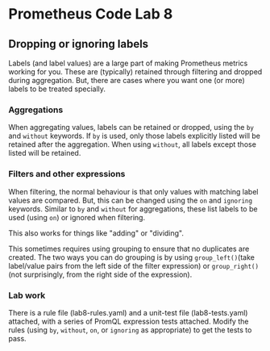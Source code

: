 # Prometheus Code Lab 8

## Dropping or ignoring labels

Labels (and label values) are a large part of making Prometheus metrics working for you. These are (typically) retained through filtering and dropped during aggregation. But, there are cases where you want one (or more) labels to be treated specially.

### Aggregations

When aggregating values, labels can be retained or dropped, using the `by` and `without` keywords. If `by` is used, only those labels explicitly listed will be retained after the aggregation. When using `without`, all labels except those listed will be retained.

### Filters and other expressions

When filtering, the normal behaviour is that only values with matching label values are compared. But, this can be changed using the `on` and `ignoring` keywords. Similar to `by` and `without` for aggregations, these list labels to be used (using `on`) or ignored when filtering.

This also works for things like "adding" or "dividing".

This sometimes requires using grouping to ensure that no duplicates are created. The two ways you can do grouping is by using `group_left()`(take label/value pairs from the left side of the filter expression) or `group_right()` (not surprisingly, from the right side of the expression).

### Lab work

There is a rule file (lab8-rules.yaml) and a unit-test file (lab8-tests.yaml) attached, with a series of PromQL expression tests attached. Modify the rules (using `by`, `without`, `on`, or `ignoring` as appropriate) to get the tests to pass.
